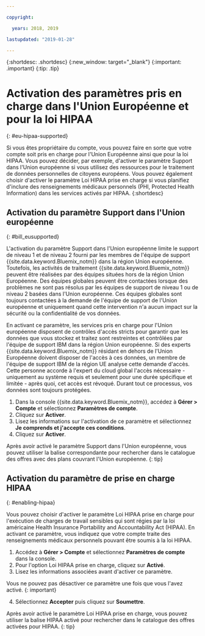 ```yaml
---

copyright:

  years: 2018, 2019

lastupdated: "2019-01-28" 

---
```


{:shortdesc: .shortdesc}
{:new_window: target="_blank"}
{:important: .important}
{:tip: .tip}

# Activation des paramètres pris en charge dans l'Union Européenne et pour la loi HIPAA
{: #eu-hipaa-supported}

Si vous êtes propriétaire du compte, vous pouvez faire en sorte que votre compte soit pris en charge pour l'Union Européenne ainsi que pour la loi HIPAA. Vous pouvez décider, par exemple, d'activer le paramètre Support dans l'Union européenne si vous utilisez des ressources pour le traitement de données personnelles de citoyens européens. Vous pouvez également choisir d'activer le paramètre Loi HIPAA prise en charge si vous planifiez d'inclure des renseignements médicaux personnels (PHI, Protected Health Information) dans les services activés par HIPAA.
{:shortdesc}


## Activation du paramètre Support dans l'Union européenne
{: #bill_eusupported}

L'activation du paramètre Support dans l'Union européenne limite le support de niveau 1 et de niveau 2 fourni par les membres de l'équipe de support {{site.data.keyword.Bluemix_notm}} dans la région Union européenne. Toutefois, les activités de traitement {{site.data.keyword.Bluemix_notm}} peuvent être réalisées par des équipes situées hors de la région Union Européenne. Des équipes globales peuvent être contactées lorsque des problèmes ne sont pas résolus par les équipes de support de niveau 1 ou de niveau 2 basées dans l'Union européenne. Ces équipes globales sont toujours contactées à la demande de l'équipe de support de l'Union européenne et uniquement quand cette intervention n'a aucun impact sur la sécurité ou la confidentialité de vos données.

En activant ce paramètre, les services pris en charge pour l'Union européenne disposent de contrôles d'accès stricts pour garantir que les données que vous stockez et traitez sont restreintes et contrôlées par l'équipe de support IBM dans la région Union européenne. Si des experts {{site.data.keyword.Bluemix_notm}} résidant en dehors de l'Union Européenne doivent disposer de l'accès à ces données, un membre de l'équipe de support IBM de la région UE analyse cette demande d'accès. Cette personne accorde à l'expert du cloud global l'accès nécessaire - uniquement au système requis et seulement pour une durée spécifique et limitée - après quoi, cet accès est révoqué. Durant tout ce processus, vos données sont toujours protégées.

  1. Dans la console {{site.data.keyword.Bluemix_notm}}, accédez à **Gérer > Compte** et sélectionnez **Paramètres de compte**.
  2. Cliquez sur **Activer**.
  3. Lisez les informations sur l'activation de ce paramètre et sélectionnez **Je comprends et j'accepte ces conditions**.
  4. Cliquez sur **Activer**.

   Après avoir activé le paramètre Support dans l'Union européenne, vous pouvez utiliser la balise correspondante pour rechercher dans le catalogue des offres avec des plans couvrant l'Union européenne.
   {: tip}


## Activation du paramètre de prise en charge HIPAA
{: #enabling-hipaa}

Vous pouvez choisir d'activer le paramètre Loi HIPAA prise en charge pour l'exécution de charges de travail sensibles qui sont régies par la loi américaine Health Insurance Portability and Accountability Act (HIPAA). En activant ce paramètre, vous indiquez que votre compte traite des renseignements médicaux personnels pouvant être soumis à la loi HIPAA.

1. Accédez à **Gérer > Compte** et sélectionnez **Paramètres de compte** dans la console.
2. Pour l'option Loi HIPAA prise en charge, cliquez sur **Activé**.
3. Lisez les informations associées avant d'activer ce paramètre.

  Vous ne pouvez pas désactiver ce paramètre une fois que vous l'avez activé.
  {: important}

4. Sélectionnez **Accepter** puis cliquez sur **Soumettre**.

  Après avoir activé le paramètre Loi HIPAA prise en charge, vous pouvez utiliser la balise HIPAA activé pour rechercher dans le catalogue des offres activées pour HIPAA.
  {: tip}
